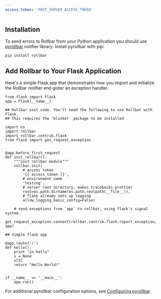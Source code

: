 ```yaml
---
access_token: 'POST_SERVER_ACCESS_TOKEN'
---
```

## Installation

To send errors to Rollbar from your Python application you should use 
[pyrollbar](http://github.com/rollbar/pyrollbar) notifier library. Install pyrollbar with pip:

```python
pip install rollbar
```

## Add Rollbar to Your Flask Application

Here's a simple Flask app that demonstrates how you import and initialize the Rollbar
notifier end gister an exception handler.
```
from flask import Flask
app = Flask(__name__)

## Rollbar init code. You'll need the following to use Rollbar with Flask.
## This requires the 'blinker' package to be installed

import os
import rollbar
import rollbar.contrib.flask
from flask import got_request_exception


@app.before_first_request
def init_rollbar():
    """init rollbar module"""
    rollbar.init(
        # access token
        '{{ access_token }}',
        # environment name
        'testing',
        # server root directory, makes tracebacks prettier
        root=os.path.dirname(os.path.realpath(__file__)),
        # flask already sets up logging
        allow_logging_basic_config=False)

    # send exceptions from `app` to rollbar, using flask's signal system.
    got_request_exception.connect(rollbar.contrib.flask.report_exception, app)

## Simple flask app

@app.route('/')
def hello():
    print "in hello"
    x = None
    x[5]
    return "Hello World!"


if __name__ == '__main__':
    app.run()
```

For additional pyrollbar configuration options, see [Configuring pyrollbar](https://github.com/rollbar/pyrollbar).
